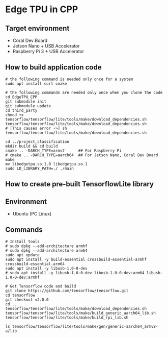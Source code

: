 # Edge TPU in CPP
## Target environment
- Coral Dev Board
- Jetson Nano + USB Accelerator
- Raspberry Pi 3 + USB Accelerator


## How to build application code
```
# the following command is needed only once for a system
sudo apt install curl cmake

# the following commands are needed only once when you clone the code
cd EdgeTPU_CPP
git submodule init
git submodule update
cd third_party
chmod +x tensorflow/tensorflow/lite/tools/make/download_dependencies.sh
tensorflow/tensorflow/lite/tools/make/download_dependencies.sh
# [This causes error ->] sh tensorflow/tensorflow/lite/tools/make/download_dependencies.sh

cd ../project_classification
mkdir build && cd build
cmake .. -DARCH_TYPE=armv7		## For Raspberry Pi
# cmake .. -DARCH_TYPE=aarch64	## For Jetson Nano, Coral Dev Board
make
mv libedgetpu.so.1.0 libedgetpu.so.1
sudo LD_LIBRARY_PATH=./ ./main

```

## How to create pre-built TensorflowLite library
## Environment
- Ubuntu (PC Linux)

## Commands
```
# Install tools
# sudo dpkg --add-architecture armhf
# sudo dpkg --add-architecture arm64
sudo apt update
sudo apt install -y build-essential crossbuild-essential-armhf crossbuild-essential-arm64
sudo apt install -y libusb-1.0-0-dev
# sudo apt install -y libusb-1.0-0-dev libusb-1.0-0-dev:arm64 libusb-1.0-0-dev:armhf

# Get Tensorflow code and build
git clone https://github.com/tensorflow/tensorflow.git
cd tensorflow
git checkout v2.0.0
cd ..
tensorflow/tensorflow/lite/tools/make/download_dependencies.sh
tensorflow/tensorflow/lite/tools/make/build_generic_aarch64_lib.sh
tensorflow/tensorflow/lite/tools/make/build_rpi_lib.sh 

ls tensorflow/tensorflow/lite/tools/make/gen/generic-aarch64_armv8-a/lib
```

